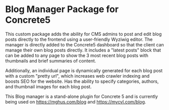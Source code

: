 # Blog Manager Package for Concrete5

This custom package adds the ability for CMS admins to post and edit blog posts directly to the frontend using a user-friendly Wyziwig editor.  The manager is directly added to the Concrete5 dashboard so that the client can manage their own blog posts directly.  It includes a "latest posts" block that can be added to any page to show the 3 most recent blog posts with thumbnails and brief summaries of content.

Additionally, an individual page is dynamically generated for each blog post with a custom "pretty url", which increases web crawler indexing and boosts SEO for the website.  Has the ability to specify categories, authors, and thumbnail images for each blog post.

This Blog manager is a stand-alone plugin for Concrete 5 and is currently being used on https://mghus.com/blog and https://mycvl.com/blog.